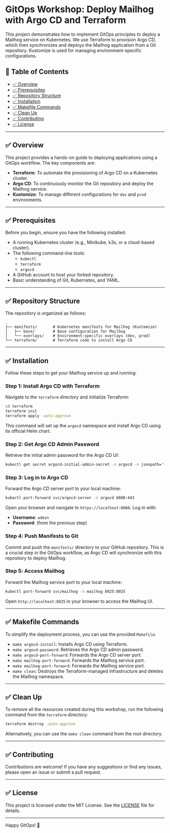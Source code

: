 # GitOps Workshop: Deploy Mailhog with Argo CD and Terraform

This project demonstrates how to implement GitOps principles to deploy a Mailhog service on Kubernetes. We use Terraform to provision Argo CD, which then synchronizes and deploys the Mailhog application from a Git repository. Kustomize is used for managing environment-specific configurations.

## 📜 Table of Contents

- [✅ Overview](#-overview)
- [✅ Prerequisites](#-prerequisites)
- [✅ Repository Structure](#-repository-structure)
- [✅ Installation](#-installation)
- [✅ Makefile Commands](#-makefile-commands)
- [✅ Clean Up](#-clean-up)
- [✅ Contributing](#-contributing)
- [✅ License](#-license)

---

## ✅ Overview

This project provides a hands-on guide to deploying applications using a GitOps workflow. The key components are:

- **Terraform**: To automate the provisioning of Argo CD on a Kubernetes cluster.
- **Argo CD**: To continuously monitor the Git repository and deploy the Mailhog service.
- **Kustomize**: To manage different configurations for `dev` and `prod` environments.

---

## ✅ Prerequisites

Before you begin, ensure you have the following installed:

- A running Kubernetes cluster (e.g., Minikube, k3s, or a cloud-based cluster).
- The following command-line tools:
  - `kubectl`
  - `terraform`
  - `argocd`
- A GitHub account to host your forked repository.
- Basic understanding of Git, Kubernetes, and YAML.

---

## ✅ Repository Structure

The repository is organized as follows:

```
.
├── manifests/       # Kubernetes manifests for Mailhog (Kustomize)
│   ├── base/        # Base configuration for Mailhog
│   └── overlays/    # Environment-specific overlays (dev, prod)
└── terraform/       # Terraform code to install Argo CD
```

---

## ✅ Installation

Follow these steps to get your Mailhog service up and running:

### Step 1: Install Argo CD with Terraform

Navigate to the `terraform` directory and initialize Terraform:

```bash
cd terraform
terraform init
terraform apply -auto-approve
```

This command will set up the `argocd` namespace and install Argo CD using its official Helm chart.

### Step 2: Get Argo CD Admin Password

Retrieve the initial admin password for the Argo CD UI:

```bash
kubectl get secret argocd-initial-admin-secret -n argocd -o jsonpath="{.data.password}" | base64 --decode
```

### Step 3: Log in to Argo CD

Forward the Argo CD server port to your local machine:

```bash
kubectl port-forward svc/argocd-server -n argocd 8080:443
```

Open your browser and navigate to `https://localhost:8080`. Log in with:
- **Username**: `admin`
- **Password**: (from the previous step)

### Step 4: Push Manifests to Git

Commit and push the `manifests/` directory to your GitHub repository. This is a crucial step in the GitOps workflow, as Argo CD will synchronize with this repository to deploy Mailhog.

### Step 5: Access Mailhog

Forward the Mailhog service port to your local machine:

```bash
kubectl port-forward svc/mailhog -n mailhog 8025:8025
```

Open `http://localhost:8025` in your browser to access the Mailhog UI.

---

## ✅ Makefile Commands

To simplify the deployment process, you can use the provided `Makefile`:

- `make argocd-install`: Installs Argo CD using Terraform.
- `make argocd-password`: Retrieves the Argo CD admin password.
- `make argocd-port-forward`: Forwards the Argo CD server port.
- `make mailhog-port-forward`: Forwards the Mailhog service port.
- `make mailhog-port-forward`: Forwards the Mailhog service port.
- `make clean`: Destroys the Terraform-managed infrastructure and deletes the Mailhog namespace.

---

## ✅ Clean Up

To remove all the resources created during this workshop, run the following command from the `terraform` directory:

```bash
terraform destroy -auto-approve
```

Alternatively, you can use the `make clean` command from the root directory.

---

## ✅ Contributing

Contributions are welcome! If you have any suggestions or find any issues, please open an issue or submit a pull request.

---

## ✅ License

This project is licensed under the MIT License. See the [LICENSE](LICENSE) file for details.

---

Happy GitOps! 🚀